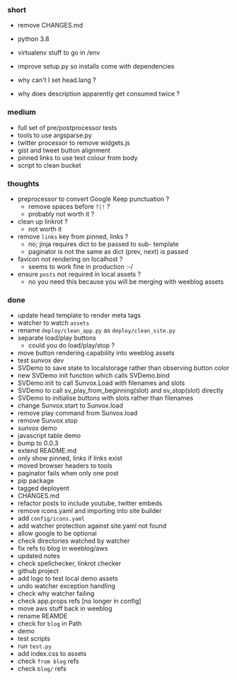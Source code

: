 ### short

- remove CHANGES.md
- python 3.8
- virtualenv stuff to go in /env
- improve setup.py so installs come with dependencies

- why can't I set head.lang ?
- why does description apparently get consumed twice ?

### medium

- full set of pre/postprocessor tests
- tools to use argsparse.py
- twitter processor to remove widgets.js
- gist and tweet button alignment
- pinned links to use text colour from body
- script to clean bucket

### thoughts

- preprocessor to convert Google Keep punctuation ?
  - remove spaces before `?|!` ?
  - probably not worth it ?
- clean up linkrot ?
  - not worth it
- remove `links` key from pinned, links ?
  - no; jinja requires dict to be passed to sub- template
  - paginator is not the same as dict (prev, next) is passed
- favicon not rendering on localhost ?
  - seems to work fine in production :-/
- ensure `posts` not required in local assets ?
  - no you need this because you will be merging with weeblog assets

### done

- update head template to render meta tags
- watcher to watch `assets`
- rename `deploy/clean_app.py` as `deploy/clean_site.py`
- separate load/play buttons
  - could you do load/play/stop ?
- move button rendering capability into weeblog assets
- test sunvox dev
- SVDemo to save state to localstorage rather than observing button color
- new SVDemo init function which calls SVDemo.bind
- SVDemo.init to call Sunvox.Load with filenames and slots
- SVDemo to call sv_play_from_beginning(slot) and sv_stop(slot) directly
- SVDemo to initialise buttons with slots rather than filenames
- change Sunvox.start to Sunvox.load
- remove play command from Sunvox.load
- remove Sunvox.stop
- sunvox demo
- javascript table demo
- bump to 0.0.3
- extend README.md
- only show pinned, links if links exist
- moved browser headers to tools
- paginator fails when only one post
- pip package
- tagged deployent
- CHANGES.md
- refactor posts to include youtube, twitter embeds
- remove icons.yaml and importing into site builder
- add `config/icons.yaml`
- add watcher protection against site.yaml not found
- allow google to be optional
- check directories watched by watcher
- fix refs to blog in weeblog/aws
- updated notes
- check spellchecker, linkrot checker
- github project
- add logo to test local demo assets
- undo watcher exception handling
- check why watcher failing
- check app.props refs [no longer in config]
- move aws stuff back in weeblog
- rename REAMDE
- check for `blog` in Path
- demo
- test scripts
- run `test.py`
- add index.css to assets
- check `from blog` refs
- check `blog/` refs

